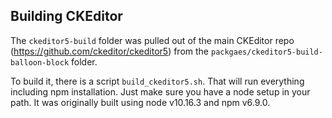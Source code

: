 ## Building CKEditor

The `ckeditor5-build` folder was pulled out of the main CKEditor repo (https://github.com/ckeditor/ckeditor5) from the `packgaes/ckeditor5-build-balloon-block` folder.

To build it, there is a script `build_ckeditor5.sh`. That will run everything including npm installation. Just make sure you have a node setup in your path. It was originally built using node v10.16.3 and npm v6.9.0.



